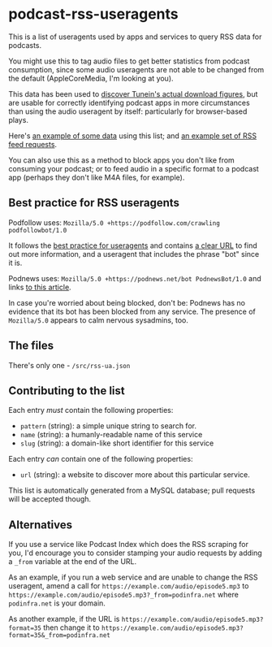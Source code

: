 # podcast-rss-useragents
This is a list of useragents used by apps and services to query RSS data for podcasts.

You might use this to tag audio files to get better statistics from podcast consumption, since some audio useragents are not able to be changed from the default (AppleCoreMedia, I'm looking at you).

This data has been used to [discover Tunein's actual download figures](https://podnews.net/article/eight-times-bigger-podcast-user-agents), but are usable for correctly identifying podcast apps in more circumstances than using the audio useragent by itself: particularly for browser-based plays.

Here's [an example of some data](https://podnews.net/article/podnews-podcast-stats) using this list; and [an example set of RSS feed requests](https://podnews.net/article/podnews-rss-stats).

You can also use this as a method to block apps you don't like from consuming your podcast; or to feed audio in a specific format to a podcast app (perhaps they don't like M4A files, for example).

## Best practice for RSS useragents

Podfollow uses: `Mozilla/5.0 +https://podfollow.com/crawling podfollowbot/1.0`

It follows the [best practice for useragents](https://developers.whatismybrowser.com/learn/user-agent-best-practices/) and contains [a clear URL](https://podfollow.com/crawling) to find out more information, and a useragent that includes the phrase "bot" since it is.

Podnews uses: `Mozilla/5.0 +https://podnews.net/bot PodnewsBot/1.0` and links [to this article](https://podnews.net/article/podnews-bot).

In case you're worried about being blocked, don't be: Podnews has no evidence that its bot has been blocked from any service. The presence of `Mozilla/5.0` appears to calm nervous sysadmins, too.

## The files

There's only one - `/src/rss-ua.json`

## Contributing to the list

Each entry _must_ contain the following properties:

* `pattern` (string): a simple unique string to search for.
* `name` (string): a humanly-readable name of this service
* `slug` (string): a domain-like short identifier for this service

Each entry _can_ contain one of the following properties:

* `url` (string): a website to discover more about this particular service.

This list is automatically generated from a MySQL database; pull requests will be accepted though.

## Alternatives

If you use a service like Podcast Index which does the RSS scraping for you, I'd encourage you to consider stamping your audio requests by adding a `_from` variable at the end of the URL.

As an example, if you run a web service and are unable to change the RSS useragent, amend a call for `https://example.com/audio/episode5.mp3` to `https://example.com/audio/episode5.mp3?_from=podinfra.net` where `podinfra.net` is your domain.

As another example, if the URL is `https://example.com/audio/episode5.mp3?format=35` then change it to `https://example.com/audio/episode5.mp3?format=35&_from=podinfra.net`

